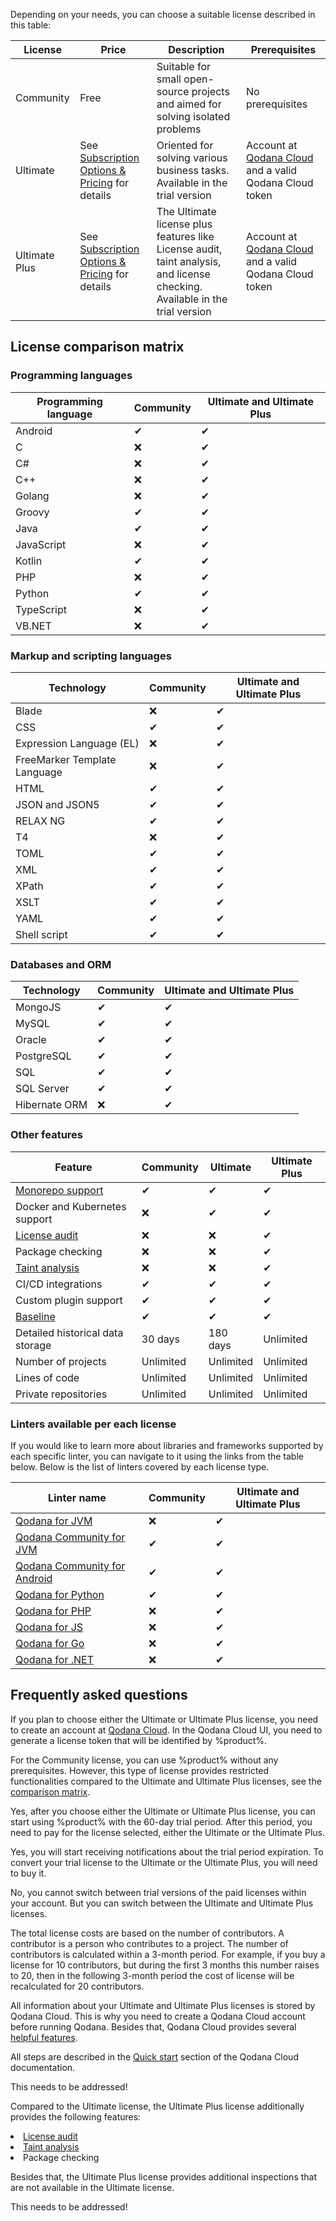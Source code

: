 [//]: # (title: Pricing and licenses)

Depending on your needs, you can choose a suitable license described in this table:

| License       | Price                                                                                        | Description                                                                                                                 | Prerequisites                                                                  |
|---------------|----------------------------------------------------------------------------------------------|-----------------------------------------------------------------------------------------------------------------------------|--------------------------------------------------------------------------------|
| Community     | Free                                                                                         | Suitable for small open-source projects and aimed for solving isolated problems                                             | No prerequisites                                                               |
| Ultimate      | See [Subscription Options & Pricing](https://www.jetbrains.com/qodana/buy/) for details | Oriented for solving various business tasks. Available in the trial version                                                 | Account at [Qodana Cloud](https://qodana.cloud) and a valid Qodana Cloud token |
| Ultimate Plus | See [Subscription Options & Pricing](https://www.jetbrains.com/qodana/buy/) for details | The Ultimate license plus features like License audit, taint analysis, and license checking. Available in the trial version | Account at [Qodana Cloud](https://qodana.cloud) and a valid Qodana Cloud token |



## License comparison matrix
<!-- Explanation about the trial types of licenses needs to be added here -->

### Programming languages

| Programming language | Community          | Ultimate and Ultimate Plus | 
|----------------------|--------------------|----------------------------|
| Android              | &#x2714;           | &#x2714;                   | 
| C                    | &#x274c;           | &#x2714;                   | 
| C#                   | &#x274c;           | &#x2714;                   | 
| C++                  | &#x274c;           | &#x2714;                   | 
| Golang               | &#x274c;           | &#x2714;                   | 
| Groovy               | &#x2714;           | &#x2714;                   | 
| Java                 | &#x2714;           | &#x2714;                   | 
| JavaScript           | &#x274c;           | &#x2714;                   | 
| Kotlin               | &#x2714;           | &#x2714;                   | 
| PHP                  | &#x274c;           | &#x2714;                   | 
| Python               | &#x2714;           | &#x2714;                   |  
| TypeScript           | &#x274c;           | &#x2714;                   | 
| VB.NET               | &#x274c;           | &#x2714;                   | 

### Markup and scripting languages

| Technology                   | Community | Ultimate and Ultimate Plus |
|------------------------------|-----------|----------------------------|
| Blade                        | &#x274c;  | &#x2714;                   |
| CSS                          | &#x2714;  | &#x2714;                   |
| Expression Language (EL)     | &#x274c;  | &#x2714;                   |
| FreeMarker Template Language | &#x274c;  | &#x2714;                   |
| HTML                         | &#x2714;  | &#x2714;                   |
| JSON and JSON5               | &#x2714;  | &#x2714;                   |
| RELAX NG                     | &#x2714;  | &#x2714;                   |
| T4                           | &#x274c;  | &#x2714;                   |
| TOML                         | &#x2714;  | &#x2714;                   |
| XML                          | &#x2714;  | &#x2714;                   |
| XPath                        | &#x2714;  | &#x2714;                   |
| XSLT                         | &#x2714;  | &#x2714;                   |
| YAML                         | &#x2714;  | &#x2714;                   |
| Shell script                 | &#x2714;  | &#x2714;                   |

### Databases and ORM

| Technology    | Community   | Ultimate and Ultimate Plus  |
|---------------|-------------|-----------------------------|
| MongoJS       | &#x2714;    | &#x2714;                    |
| MySQL         | &#x2714;    | &#x2714;                    |
| Oracle        | &#x2714;    | &#x2714;                    |
| PostgreSQL    | &#x2714;    | &#x2714;                    |
| SQL           | &#x2714;    | &#x2714;                    |
| SQL Server    | &#x2714;    | &#x2714;                    |
| Hibernate ORM | &#x274c;    | &#x2714;                    |


### Other features

| Feature                                 | Community | Ultimate  | Ultimate Plus | 
|-----------------------------------------|-----------|-----------|---------------|
| [Monorepo support](monorepo-project.md) | &#x2714;  | &#x2714;  | &#x2714;      | 
| Docker and Kubernetes support           | &#x274c;  | &#x2714;  | &#x2714;      |
| [License audit](license-audit.xml)      | &#x274c;  | &#x274c;  | &#x2714;      |
| Package checking                        | &#x274c;  | &#x274c;  | &#x2714;      |
| [Taint analysis](taint-analysis.md)     | &#x274c;  | &#x274c;  | &#x2714;      |
| CI/CD integrations                      | &#x2714;  | &#x2714;  | &#x2714;      |
| Custom plugin support                   | &#x2714;  | &#x2714;  | &#x2714;      |
| [Baseline](baseline.xml)                | &#x2714;  | &#x2714;  | &#x2714;      |
| Detailed historical data storage        | 30 days   | 180 days  | Unlimited     |
| Number of projects                      | Unlimited | Unlimited | Unlimited     |
| Lines of code                           | Unlimited | Unlimited | Unlimited     |
| Private repositories                    | Unlimited | Unlimited | Unlimited     |


### Linters available per each license

If you would like to learn more about libraries and frameworks supported by each specific linter, you can navigate to it
using the links from the table below.
Below is the list of linters covered by each license type.

| Linter name                                           | Community         | Ultimate and Ultimate Plus |
|-------------------------------------------------------|-------------------|----------------------------|
| [Qodana for JVM](qodana-jvm.md)                       | &#x274c;          | &#x2714;                   |
| [Qodana Community for JVM](qodana-jvm-community.md)   | &#x2714;          | &#x2714;                   |
| [Qodana Community for Android](qodana-jvm-android.md) | &#x2714;          | &#x2714;                   |
| [Qodana for Python](qodana-python.md)                 | &#x2714;          | &#x2714;                   |
| [Qodana for PHP](qodana-php.md)                       | &#x274c;          | &#x2714;                   |
| [Qodana for JS](qodana-js.md)                         | &#x274c;          | &#x2714;                   |
| [Qodana for Go](qodana-go.md)                         | &#x274c;          | &#x2714;                   |
| [Qodana for .NET](qodana-dotnet.md)                   | &#x274c;          | &#x2714;                   |


 ## Frequently asked questions

<!-- Trial version of the license needs to be used here -->
<!-- This needs to be grouped by licenses and Qodana Cloud -->

<chapter title="What do I need to do to start using Qodana" initial-collapse-state="collapsed">

<p>If you plan to choose either the Ultimate or Ultimate Plus license, you need to create an account at 
<a href="https://qodana.cloud">Qodana Cloud</a>. In the Qodana Cloud UI, you need to generate a license token that will 
be identified by %product%.</p>

<p>For the Community license, you can use %product% without any prerequisites. However, this type of license provides
restricted functionalities compared to the Ultimate and Ultimate Plus licenses, see the <a href="pricing.md" anchor="License-comparison-matrix">comparison matrix</a>.</p>

</chapter>

<chapter title="Can I try %product% before buying a license?" initial-collapse-state="collapsed">

<p>
Yes, after you choose either the Ultimate or Ultimate Plus license, you can start using %product% with the 60-day trial period. 
After this period, you need to pay for the license selected, either the Ultimate or the Ultimate Plus.
</p>

</chapter>

<chapter title="Will I be notified when my trial ends?" initial-collapse-state="collapsed">

<p>Yes, you will start receiving notifications about the trial period expiration. To convert your trial license to the Ultimate 
or the Ultimate Plus, you will need to buy it.</p>

</chapter>

<chapter title="Can I switch between trial licenses?" initial-collapse-state="collapsed">

<p>No, you cannot switch between trial versions of the paid licenses within your account. But you can switch between
the Ultimate and Ultimate Plus licenses.</p>

</chapter>

<chapter title="What is the license bound to?" initial-collapse-state="collapsed">

<p>The total license costs are based on the number of contributors. A contributor is a person who contributes to a project. 
The number of contributors is calculated within a 3-month period. For example, if you buy a license for 10 contributors, 
but during the first 3 months this number raises to 20, then in the following 3-month period the cost of license will 
be recalculated for 20 contributors. 
</p>

</chapter>


<chapter title="Where Qodana stores all license information?" initial-collapse-state="collapsed">

<p>All information about your Ultimate and Ultimate Plus licenses is stored by Qodana Cloud. This is why you need to 
create a Qodana Cloud account before running Qodana. Besides that, Qodana Cloud provides several 
<a href="cloud-use-cases.xml">helpful features</a>. </p>

</chapter>

<chapter title="Which minimum steps do I need to perform in Qodana Cloud?" initial-collapse-state="collapsed">

<p>All steps are described in the <a href="cloud-quickstart.md">Quick start</a> section of the Qodana Cloud documentation.</p>

</chapter>

<chapter title="Are there any restrictions on using the Community license?" initial-collapse-state="collapsed">

<p>This needs to be addressed!</p>

</chapter>

<chapter title="What is the difference between the Ultimate and Ultimate Plus licenses?" initial-collapse-state="collapsed">

<p>Compared to the Ultimate license, the Ultimate Plus license additionally provides the following features:</p>

<list>
    <li><a href="license-audit.xml">License audit</a></li>
    <li><a href="taint-analysis.md">Taint analysis</a></li>
    <li>Package checking</li>
</list>

<p>Besides that, the Ultimate Plus license provides additional inspections that are not available in the Ultimate license.</p>

</chapter>

<chapter title="Which licenses are integrated into CI/CD pipelines?" initial-collapse-state="collapsed">

<p>This needs to be addressed!</p>

</chapter>
